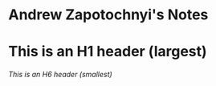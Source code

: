 # Andrew Zapotochnyi's Notes

# This is an H1 header (largest)
###### This is an H6 header (smallest)